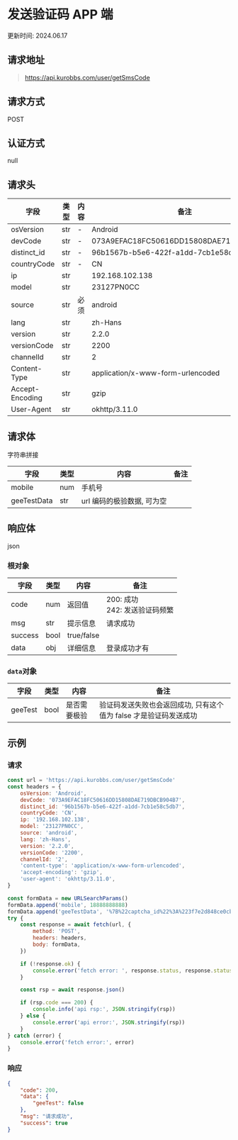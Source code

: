 # 发送验证码 APP 端

更新时间: 2024.06.17

## 请求地址

> https://api.kurobbs.com/user/getSmsCode

## 请求方式

POST

## 认证方式

null

## 请求头

| 字段            | 类型 | 内容 | 备注                                     |
| --------------- | ---- | ---- | ---------------------------------------- |
| osVersion       | str  | -    | Android                                  |
| devCode         | str  | -    | 073A9EFAC18FC50616DD15808DAE719DBCB904B7 |
| distinct_id     | str  | -    | 96b1567b-b5e6-422f-a1dd-7cb1e58c5db7     |
| countryCode     | str  | -    | CN                                       |
| ip              | str  |      | 192.168.102.138                          |
| model           | str  |      | 23127PN0CC                               |
| source          | str  | 必须 | android                                  |
| lang            | str  |      | zh-Hans                                  |
| version         | str  |      | 2.2.0                                    |
| versionCode     | str  |      | 2200                                     |
| channelId       | str  |      | 2                                        |
| Content-Type    | str  |      | application/x-www-form-urlencoded        |
| Accept-Encoding | str  |      | gzip                                     |
| User-Agent      | str  |      | okhttp/3.11.0                            |

## 请求体

字符串拼接

| 字段        | 类型 | 内容                       | 备注 |
| ----------- | ---- | -------------------------- | ---- |
| mobile      | num  | 手机号                     |      |
| geeTestData | str  | url 编码的极验数据, 可为空 |      |

## 响应体

json

### 根对象

| 字段    | 类型 | 内容       | 备注                               |
| ------- | ---- | ---------- | ---------------------------------- |
| code    | num  | 返回值     | 200: 成功<br />242: 发送验证码频繁 |
| msg     | str  | 提示信息   | 请求成功                           |
| success | bool | true/false |                                    |
| data    | obj  | 详细信息   | 登录成功才有                       |

### `data`对象

| 字段    | 类型 | 内容         | 备注                                                         |
| ------- | ---- | ------------ | ------------------------------------------------------------ |
| geeTest | bool | 是否需要极验 | 验证码发送失败也会返回成功, 只有这个值为 false 才是验证码发送成功 |

## 示例

### 请求

```js
const url = 'https://api.kurobbs.com/user/getSmsCode'
const headers = {
    osVersion: 'Android',
    devCode: '073A9EFAC18FC50616DD15808DAE719DBCB904B7',
    distinct_id: '96b1567b-b5e6-422f-a1dd-7cb1e58c5db7',
    countryCode: 'CN',
    ip: '192.168.102.138',
    model: '23127PN0CC',
    source: 'android',
    lang: 'zh-Hans',
    version: '2.2.0',
    versionCode: '2200',
    channelId: '2',
    'content-type': 'application/x-www-form-urlencoded',
    'accept-encoding': 'gzip',
    'user-agent': 'okhttp/3.11.0',
}

const formData = new URLSearchParams()
formData.append('mobile', 18888888888)
formData.append('geeTestData', '%7B%22captcha_id%22%3A%223f7e2d848ce0cb7e7d019d621e556ce2%22%2C%22lot_number%22%3A%222bc78d090fc54c418876148920e8aa5b%22%2C%22pass_token%22%3A%223368e3f33f2fdd0499941f33277f5e470ec9bc2a10e570842ed603b6e71696c7%22%2C%22gen_time%22%3A%221718625086%22%2C%22captcha_output%22%3A%22fh4K-uAVO00jSSOyBqkwKKDf4vxSbT9WahyYVZdQ-uLp6ctUCbbIovpsMDFmEIhowDUHFSBewXv7SSCfrf9OZJVbpknEskQY_sp6OFs9DVO4eNt9jOWmMA4gBNpS2Pp6POwhU-SvxpmumfS2kdXZfuGJfkwkdw47wFAvkngr2ipYiixN4wy6LEy-BZxOF5se0WVKdhlBVuVToR1P4GwF24ndqp3knrHB71xuZVfv4Uf2bzF2rYBRRkznKC6dtybn706OVFzKE9dqU7gOUjsxnTeRRQeWt9AHcZRMEc7g0IzmBW5oedROcsyBnUsVD1TpOjUcwhcvq-xT3n7ayciK-qGpZzN51cqpiAaA3g2fPlee-GS22ZzI_WxHqUEeqEElGqQTi_ewD8smjyF-y3B-KJV2K-anCCxAHI6W3TIZ6iVSjxx-9XtV75AD1gwi4XycRchdgjPocmAPGaLWLb3sd70TLOYGMLh3Ase69y8MAbc%3D%22%7D')
try {
    const response = await fetch(url, {
        method: 'POST',
        headers: headers,
        body: formData,
    })

    if (!response.ok) {
        console.error('fetch error: ', response.status, response.statusText)
    }

    const rsp = await response.json()

    if (rsp.code === 200) {
        console.info('api rsp:', JSON.stringify(rsp))
    } else {
        console.error('api error:', JSON.stringify(rsp))
    }
} catch (error) {
    console.error('fetch error:', error)
}
```

### 响应

```json
{
    "code": 200,
    "data": {
        "geeTest": false
    },
    "msg": "请求成功",
    "success": true
}
```